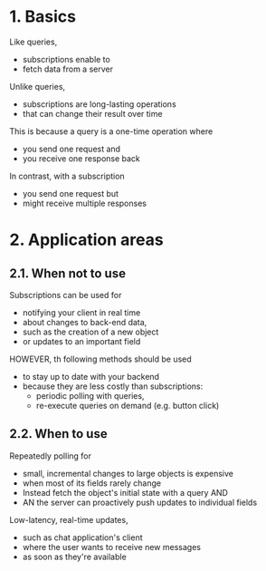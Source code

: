 # 1. Basics

Like queries,

- subscriptions enable to
- fetch data from a server

Unlike queries,

- subscriptions are long-lasting operations
- that can change their result over time

This is because a query is a one-time operation where

- you send one request and
- you receive one response back

In contrast, with a subscription

- you send one request but
- might receive multiple responses

# 2. Application areas

## 2.1. When not to use

Subscriptions can be used for

- notifying your client in real time
- about changes to back-end data,
- such as the creation of a new object
- or updates to an important field

HOWEVER, th following methods should be used

- to stay up to date with your backend
- because they are less costly than subscriptions:
  - periodic polling with queries,
  - re-execute queries on demand (e.g. button click)

## 2.2. When to use

Repeatedly polling for

- small, incremental changes to large objects is expensive
- when most of its fields rarely change
- Instead fetch the object's initial state with a query AND
- AN the server can proactively push updates to individual fields

Low-latency, real-time updates,

- such as chat application's client
- where the user wants to receive new messages
- as soon as they're available

